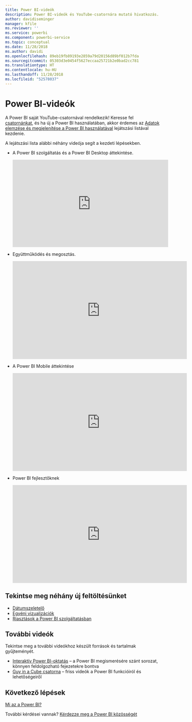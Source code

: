```yaml
---
title: Power BI-videók
description: Power BI-videók és YouTube-csatornára mutató hivatkozás.
author: davidiseminger
manager: kfile
ms.reviewer: ''
ms.service: powerbi
ms.component: powerbi-service
ms.topic: conceptual
ms.date: 11/28/2018
ms.author: davidi
ms.openlocfilehash: 89eb19fb89193e2859a79d20156d89bf012b7fda
ms.sourcegitcommit: 05303d3e0454f5627eccaa25721b2e0bad2cc781
ms.translationtype: HT
ms.contentlocale: hu-HU
ms.lasthandoff: 11/28/2018
ms.locfileid: "52578037"
---
```

# <a name="power-bi-videos"></a>Power BI-videók
A Power BI saját YouTube-csatornával rendelkezik! Keresse fel [csatornánkat](https://www.youtube.com/user/mspowerbi/videos), és ha új a Power BI használatában, akkor érdemes az [Adatok elemzése és megjelenítése a Power BI használatával](https://www.youtube.com/playlist?list=PL1N57mwBHtN0JFoKSR0n-tBkUJHeMP2cP) lejátszási listával kezdenie.

A lejátszási lista alábbi néhány videója segít a kezdeti lépésekben.

* A Power BI szolgáltatás és a Power BI Desktop áttekintése.
  
  <iframe width="500" height="281" src="https://www.youtube.com/embed/l2wy4XgQIu0" frameborder="0" allowfullscreen></iframe>
* Együttműködés és megosztás.
  
  <iframe width="560" height="315" src="https://www.youtube.com/embed/5DABLeJzQYM" frameborder="0" allow="autoplay; encrypted-media" allowfullscreen></iframe>
* A Power BI Mobile áttekintése
  
  <iframe width="560" height="315" src="https://www.youtube.com/embed/07uBWhaCo78" frameborder="0" allow="autoplay; encrypted-media" allowfullscreen></iframe>

* Power BI fejlesztőknek
  <iframe width="560" height="315" src="https://www.youtube.com/embed/47uXJW1GIUY" frameborder="0" allow="autoplay; encrypted-media" allowfullscreen></iframe>  

## <a name="watch-some-of-our-new-uploads"></a>Tekintse meg néhány új feltöltésünket
* [Dátumszeletelő](https://youtu.be/V7i82ZZm0vw)
* [Egyéni vizualizációk](https://youtu.be/d-rXAJ3_uAo)
* [Riasztások a Power BI szolgáltatásban](https://youtu.be/JbL2-HJ8clE)

## <a name="more-videos"></a>További videók
Tekintse meg a további videókhoz készült források és tartalmak gyűjteményét.

* [Interaktív Power BI-oktatás](https://powerbi.microsoft.com/guided-learning/) – a Power BI megismerésére szánt sorozat, könnyen feldolgozható fejezetekre bontva
* [Guy in a Cube csatorna](https://www.youtube.com/channel/UCFp1vaKzpfvoGai0vE5VJ0w) – friss videók a Power BI funkcióiról és lehetőségeiről

## <a name="next-steps"></a>Következő lépések
[Mi az a Power BI?](power-bi-overview.md)

További kérdései vannak? [Kérdezze meg a Power BI közösségét](http://community.powerbi.com/)

